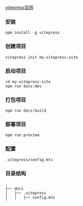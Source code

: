 [vitepress官网](https://vitepress.dev/guide/getting-started)

### 安装

```
npm install -g vitepress
```

### 创建项目

```
vitepress init my-vitepress-site
```

### 启动项目

```
cd my-vitepress-site
npm run docs:dev
```

### 打包项目

```
npm run docs:build
```
  
### 部署项目

```
npm run preview
```

### 配置

```
.vitepress/config.mts
```

### 目录结构

```
.
├── docs
│   ├── .vitepress
│   │   ├── config.mts
`